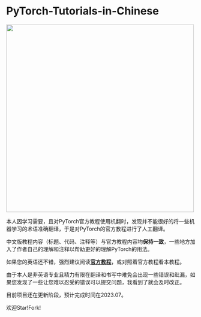 # PyTorch-Tutorials-in-Chinese

<img src="https://pytorch.org/tutorials/_static/images/logo-dark.svg" width="500px">

本人因学习需要，且对PyTorch官方教程使用机翻时，发现并不能很好的将一些机器学习的术语准确翻译，于是对PyTorch的官方教程进行了人工翻译。

中文版教程内容（标题、代码、注释等）与官方教程内容均**保持一致**，一些地方加入了作者自己的理解和注释以帮助更好的理解PyTorch的用法。

如果您的英语还不错，强烈建议阅读[**官方教程**](https://pytorch.org/tutorials)，或对照着官方教程看本教程。

由于本人是非英语专业且精力有限在翻译和书写中难免会出现一些错误和纰漏，如果您发现了一些让您难以忍受的错误可以提交问题，我看到了就会及时改正。

目前项目还在更新阶段，预计完成时间在2023.07。

欢迎Star!Fork!
